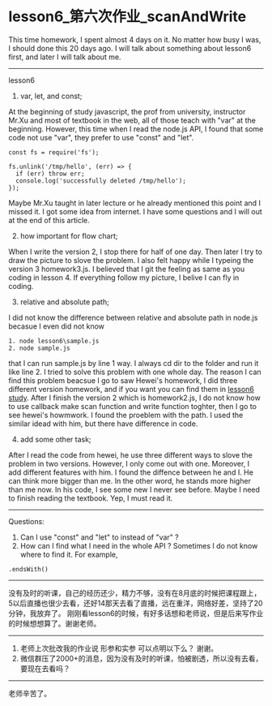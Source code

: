 # lesson6_第六次作业_scanAndWrite

This time homework, I spent almost 4 days on it. No matter how busy I was, I should done this 20 days ago. I will talk about something about lesson6 first, and later I will talk about me.

---
lesson6

1. var, let, and const;

At the beginning of study javascript, the prof from university, instructor Mr.Xu and most of textbook in the web, all of those teach with "var" at the beginning. However, this time when I read the node.js API, I found that some code not use "var", they prefer to use "const" and "let".

```
const fs = require('fs');

fs.unlink('/tmp/hello', (err) => {
  if (err) throw err;
  console.log('successfully deleted /tmp/hello');
});
```
Maybe Mr.Xu taught in later lecture or he already mentioned this point and I missed it. I got some idea from internet. I have some questions and I will out at the end of this article.

2. how important for flow chart;

When I write the version 2, I stop there for half of one day. Then later I try to draw the picture to slove the problem. I also felt happy while I typeing the version 3 homework3.js. I believed that I git the feeling as same as you coding in lesson 4. If everything follow my picture, I belive I can fly in coding.

3. relative and absolute path;

I did not know the difference between relative and absolute path in node.js becasue I even did not know 
```
1. node lesson6\sample.js
2. node sample.js
```
that I can run sample.js by line 1 way. I always cd dir to the folder and run it like line 2.
I tried to solve this problem with one whole day. The reason I can find this problem beacsue I go to saw Hewei's homework, I did three different version homework, and if you want you can find them in [lesson6 study](https://github.com/tiandimeihua/xinshengdaxue_javascript/tree/master/study/lesson6).
After I finish the version 2 which is homework2.js, I do not know how to use callback make scan function and write function toghter, then I go to see hewei's howmwork. I found the proeblem with the path. I used the similar idead with him, but there have difference in code.

4. add some other task;

After I read the code from hewei, he use three different ways to slove the problem in two versions. However, I only come out with one. Moreover, I add different features with him. I found the diffence between he and I. He can think more bigger than me. In the other word, he stands more higher than me now. In his code, I see some new I never see before. Maybe I need to finish reading the textbook. Yep, I must read it.

---
Questions:
1. Can I use "const" and "let" to instead of "var" ?
2. How can I find what I need in the whole API ? Sometimes I do not know where to find it. For example, 
```
.endsWith()
```

---
没有及时的听课，自己的经历还少，精力不够，没有在8月底的时候把课程跟上，5以后直播也很少去看，还好14那天去看了直播，远在重洋，网络好差，坚持了20分钟，我放弃了。 刚刚看lesson6的时候，有好多话想和老师说，但是后来写作业的时候想想算了。谢谢老师。

---
1. 老师上次批改我的作业说 形参和实参 可以点明以下么？ 谢谢。
2. 微信群压了2000+的消息，因为没有及时的听课，怕被剧透，所以没有去看，要现在去看吗？

---
老师辛苦了。
